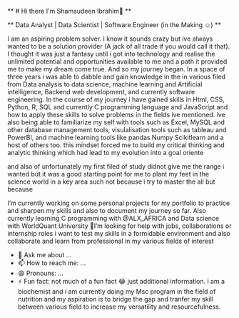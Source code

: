 ** # Hi there I'm Shamsudeen Ibrahim👋 **

** Data Analyst | Data Scientist | Software Engineer (in the Making ☺) **

I am an aspiring problem solver. I know it sounds crazy but ive always wanted to be a solution provider (A jack of all trade if you would call it that). I thought it was just a fantasy until i got into technology and realise the unlimited potential and opportunities available to me and a path it provided me to make  my dream come true. And so my journey began. In a space of three years i was able to dabble and gain knowledge in the in various filed from Data analysis to data science, machine learning and Artificial intelligence, Backend web development, and currently software engineering. In the course of my journey i have gained skills in Html, CSS, Python, R, SQL and currently C programming language and JavaScript and how to apply these skills to solve problems in the fields ive mentioned. ive also being able to familiarize my self with tools such as Excel, MySQL and other database management tools, visulalisation tools such as tableau and PowerBI, and machine learning tools like pandas Numpy Scikitlearn and a host of others too.
this mindset forced me to build my critical thinking and analytic thinking which had lead to my evolution into a goal oriente

and also of unfortunately my first filed of study didnot give me the range i wanted but it was a good starting point for me to plant my feet in the science world in a key area such not because i try to master the all but because



I’m currently working on some personal projects for my portfolio to practice and sharpen my skills and also to document my journey so far.
Also currently learning C programming with @ALX_AFRICA and Data science with WorldQuant University 
🤔I’m looking for help with jobs, collaborations or internship roles i want to test my skills in a formidable environment and also collaborate and learn from professional in my various fields of interest
- 💬 Ask me about ...
- 📫 How to reach me: ...
- 😄 Pronouns: ...
- ⚡ Fun fact: not much of a fun fact 😂 just additional information. i am a biochemist and i am currently doing my Msc program in the field of nutrition and my aspiration is to bridge the gap and tranfer my skill between various field to increase my versatility and resourcefulness. 
<!--
**Shamsaine/Shamsaine** is a ✨ _special_ ✨ repository because its `README.md` (this file) appears on your GitHub profile.

my passion for problem solving and love of versatility has lead me to pick up many skills and develop interest in alot of areas. this coupled with my curiosity and love for growth is what has kept me going and has brought me this far in the technological space even though i started my journey just three years ago i have been able to ganer certifications in various field and still working to upskill and gain more specialization and increase my versatility and range. i dont want to be kept in a box limited by my skills or be outside the box detached from the space i love so much i want to be the box.  

- 🔭 I’m currently working on some personal projects for my portfolio to practice and sharpen my skills and also to document my journey so far.
- 🌱 I’m currently learning C programming with @ALX_AFRICA and Data science with WorldQuant University
- 👯 I’m looking to collaborate on 
- 🤔 I’m looking for help with jobs collaborations or internship roles i want to test skills in a formidable environment and also collaborate and learn from professional in my various fields of interest
- 💬 Ask me about ...
- 📫 How to reach me: ...
- 😄 Pronouns: ...
- ⚡ Fun fact: not much of a fun fact 😂 just additional information. i am a biochemist and i am currently doing my Msc program in the field of nutrition and my aspiration is to bridge the gap and tranfer my skill between various field to increase my versatility and resourcefulness. 
-->
